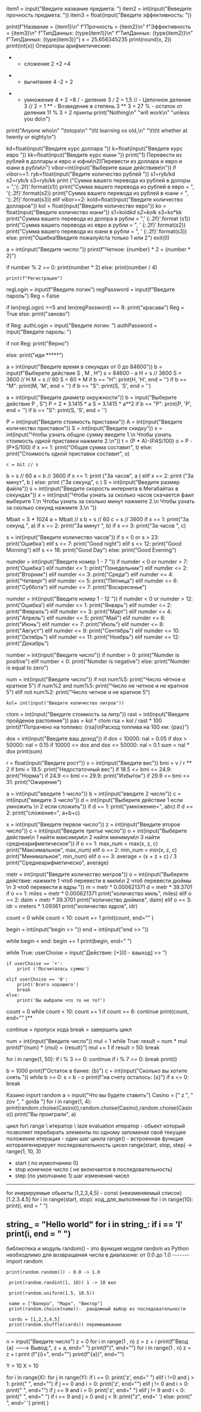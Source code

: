item1 = input("Введите название предиета: ")
item2 = int(input("Веведите прочность предмета: "))
item3 = float(input("Введите эффективность: "))

print(f"Название = {item1}\n"
      f"Прочность = {item2}\n"
      f"Эффективность = {item3}\n"
      f"ТипДанных: {type(item1)}\n"
      f"ТипДанных: {type(item2)}\n"
      f"ТипДанных: {type(item3)}")
      x = 25.656345235
print(round(x, 2))
print(int(x))
Операторы арифметические:
+  - сложение 2 +2 =4
 - - вычитание 4 -2 = 2
 *  - умножение 4 * 2 =8
 /   - деление 3 / 2 = 1,5
// - Цепочное деление  3 // 2 = 1
** - Возведение в степень 3 ** 3 = 27
% - остаток от деления 11 % 3 = 2
принты
 print("Nothing\n"
      "will work\n"
      "unless you do\n")

print("Anyone who\n"
      "\tstops\n"
      "\t\t learning os old,\n"
      "\t\t\t whether at twenty or eighty\n")



kd=float(input("Введите курс доллара "))
k=float(input("Введите курс евро "))
kk=float(input("Введите курс юани "))
print("1) Перевести из рублей в доллары и евро и юфни\n2)Перевести из доллара и евро и юани в рубли\n")
vibor=int(input("Выберите ваше действиве\n"))
if vibor==1:
    ryb=float(input("Ведите количество рублей "))
    s1=ryb/kd
    s2=ryb/k
    s3=ryb/kk
    print ("Сумма вашего перевода из рублей в долоры = ",'{:.2f}'.format(s1))
    print("Сумма вашего перевода из рублей в евро = ", '{:.2f}'.format(s2))
    print("Сумма вашего перевода из рублей в юани = ", '{:.2f}'.format(s3))
elif vibor==2:
    kold=float(input("Введите количество долларов"))
    kol = float(input("Введите количество евро"))
    ko = float(input("Введите количество юани"))
    s1=kold*kd
    s2=kol*k
    s3=ko*kk
    print("Сумма вашего перевода из доллра в рубли = ",' {:.2f}'.format (s1))
    print("Сумма вашего перевода из евро в рубли = ", ' {:.2f}'.format(s2))
    print("Сумма вашего перевода из юани в рубли = ", ' {:.2f}'.format(s3))
else:
    print("Ошибка!Введите пожалуйста только 1 или 2")
    exit(0)


    

a = int(input("Введите число:")) 
print(f"Четное: {number} * 2 = {number * 2}") 
 
if number % 2 == 0: 
    print(number * 2) 
else: 
    print(number / 4)



    print(f"Регистрация") 
regLogin = input(f"Введите логин") 
regPassword = input(f"Введите пароль") 
Reg = False 
 
if len(regLogin) >=5 and len(regPassword) >= 8: 
    print("красава") 
    Reg = True 
else: 
    print("заново") 
 
if Reg: 
 authLogin = input("Введите логин:  ") 
authPassword = input("Введите пароль:  ") 
 
if not Reg: 
     print("Верно") 
 
else: 
 print("иди *****")



a = int(input("Введите время в секундах от 0 до 84600"))
b = input(f"Выберете действие S , M , H")
s = 84600 - a
H = s // 3600
S = 3600 // H
M = s // 60
S = 60 * M
if b == "H":
    print(H, 'H', end = '')
if b == "M":
    print(M, 'M', end = '')
if b == "S":
    print(S, 'S', end = '')
   
    
    
a = int(input("Введите диаметр окружности"))
b = input("Выберите действие P , S")
P = 2 * 3.1415 * a
S = 3.1415 * a**2
if b == "P":
    print(P, 'P', end = '')
if b == "S":
    print(S, 'S', end = '')

P = int(input("Введите стоимость приставки"))
A = int(input("Введите количество приставок"))
S = int(input("Введите скидку"))
x = int(input("Чтобы узнать общую сумму введите 1.\n Чтобы узнать стоимость одной приставки нажмите 2.\n"))
t = (P * A)-(P*A*S/100)
o = P - (P*S/100)
if x == 1:
    print("Общая сумма составит", t)
else:
    print("Стоимость одной приставки составит", o)

    c = bit // s
b = s // 60
a = b // 3600
if x == 1:
    print ("За часов", a )
elif x == 2:
    print ("За минут", b )
else:
    print ("За секунд", c )
    S = int(input("Введите размер файла"))
s = int(input("Введите скорость интернета в Мегабайтах в секундах"))
x = int(input("Чтобы узнать за сколько часов скачается фаил выберите 1.\n Чтобы узнать за сколько минут нажмите 2.\n Чтобы узнать за сколько секунд нажмите 3.\n "))

Mbait = S * 1024
a = Mbait // s
b = s // 60
c = s // 3600
if x == 1:
    print("За секунд ", a)
if x == 2:
    print("За минут ", b)
if x == 3:
    print("За часов ", c)


s = int(input("Введите количество часов"))
if s < 0 or s > 23: print('Ошибка')
elif s <= 7: print("Good night")
elif s <= 12: print("Good Morning")
elif s <= 18: print("Good Day")
else:
    print("Good Evening")


numder = int(input("Введите номер 1 - 7 "))
if numder < 0 or numder > 7: print('Ошибка')
elif numder <= 1: print("Понедельник")
elif numder <= 2: print("Вторник")
elif numder <= 3: print("Среда")
elif numder <= 4: print("Четверг")
elif numder <= 5: print("Пятница")
elif numder <= 6: print("Суббота")
elif numder <= 7: print("Воскресенье")



numder = int(input("Введите номер 1 - 12 "))
if numder < 0 or numder > 12: print('Ошибка')
elif numder <= 1: print("Январь")
elif numder <= 2: print("Февраль")
elif numder <= 3: print("Март")
elif numder <= 4: print("Апрель")
elif numder <= 5: print("Май")
elif numder <= 6: print("Июнь")
elif numder <= 7: print("Июль")
elif numder <= 8: print("Август")
elif numder <= 9: print("Сентябрь")
elif numder <= 10: print("Октябрь")
elif numder <= 11: print("Ноябрь")
elif numder <= 12: print("Декабрь")


number = int(input("Введите число"))
if number > 0: 
    print("Numder is positive")
elif number < 0: 
    print("Numder is negative")
else:
    print("Numder is equal to zero")


num = int(input("Введите число"))
if not num%5:
    print("Число чётное и кратное 5")
if num%2 and num%5:
    print("Число не четное и не кратное 5")
elif not num%2:
    print("Число четное и не кратное 5")


    kol= int(input("Введите количество литров"))
ctom = int(input("Введите стоимость за литр"))
rast = int(input("Введите пройденое растояние"))
pas = kol * ctom
rsa = kol / rast * 100
print(f"Потрачено на топливо: {rsa}\nРасход топлива на 100 км: {pas}")







dox = int(input("Введите ваш доход"))
if dox < 10000:
    nal  = 0.05
if dox > 50000:
    nal = 0.15
if 10000 <= dox and dox <= 50000:
    nal = 0.1
sum = nal * dox
print(sum)




r = float(input("Введите рост"))
v = int(input("Введите вес"))
bmi = v / r ** 2
if bmi < 18.5:
    print("Недостаточный вес")
if 18.5 <= bmi <= 24.9:
    print("Норма")
if 24.9 <= bmi <= 29.9:
    print("Избыток")
if 29.9 <= bmi <= 31:
    print("Ожирение")


a = int(input("введите 1 число"))
b = int(input("введите 2 число"))
c = int(input("введите 3 число"))
d = int(input("Выберите действие 1 если умножить \n 2 если сложить"))
if d == 1:
    print("умножение=", a*b*c)
if d == 2:
    print("сложение=", a+b+c)
    
    
    
x = int(input("Введите первое число"))
z = int(input("Введите второе число"))
c = int(input("Введите третье число"))
o = int(input("Выберите действие\n 1 найти максимум\n 2 найти минимум\n 3 найти среднеарифметическое"))
if o ==  1:
    max_num = max(x, z, c)
    print("Максимальное", max_num)
elif o == 2:
    min_num = min(x, z, c)
    print("Минимальное", min_num)
elif o == 3:
    average = (x + z + c) / 3
    print("Среднеарифметическо", average)





metr = int(input("Введите количество метров"))
o = int(input("Выберете действие: нажмите 1 чтоб перевести в мили\n 2 чтоб перевести дюймы \n 3 чтоб перевести в ядры "))
m = metr * 0.000621371
d = metr * 39.3701
if o == 1:
    miles = metr * 0.000621371
    print("количество миль", miles)
elif o == 2:
    daim = metr * 39.3701
    print("количество дюймов", daim)
elif o == 3:
    idr = meters * 1.09361
    print("количество ядров", idr)


count = 0
while count < 10:
    count += 1
    print(count, end="" )




begin = int(input("begin >> "))
end = int(input("end >> "))



while begin < end:
    begin += 1
    print(begin, end=" ")


   while True:    userChoise = input("Действие: [+][0 - ваыход] >> ")
    
    if userChoise == '+':
        print ('Посчиталась сумма')
        
    elif userChoise == '0':
        print('Всего хорошего')
        break
    else:
        print('Вы выбрали что то не то?')


count = 0
while count < 10:
    count += 1
    if count == 6:
      continue
    print(count, end="" )**


continue = пропуск хода
break = завершить цикл


num = int(input("Введите число"))
mul = 1
while True:
    result = num * mul
    print(f"{num} * {mul} = {result}")
    mul += 1
    if result > 50:
        break



for i in range(1, 50):
    if i % 3 == 0:
        continue
    if i % 7 == 0:
        break
    print(i)



b = 1000
print(f"Остаток в банке: {b}")
c = int(input("Сколько вы хотите снять "))
while b >= 0:
    s = b - c
    print(f"на счету осталось: {s}")
    if s <= 0:
        break


Казино
inport random
a = input("Что вы будете ставить")
Casino = [" z ", " zov ", " goida "]
for i in range(1, 4):
    print(random.choise(Casino)),random.choise(Casino),random.choise(Casino))
    print("Вы проиграли", a)



цикл for\ range \ итератор \ laze evaluation
итератор - обьект который позволяет перебирать элементы по 
одному запоминая своё текущее положение
итерация - один шаг цикла
range() - встроенная функция котораягенерирует последовательность цисел 
range(start, stop, step) -> range(1, 10, 3)
- start ( по иумолчанию 0)
- stop конечное число ( не включается в последовательность)
- step (по умолчанию 1) шаг изменения чисел
-------
for
инерируемые обьекты
(1,2,3,4,5) - const (неизменяемый список)
[1.2.3.4.5]
for i in range(start, stop):
   код_для_выполнения
   for i in range(10):
   print(i, end = " ")
   
   string_ = "Hello world"
   for i in string_:
   if i == 'l'
   print(i, end = " ")
---------------
   библиотека и модуль
   random() - это функция модуля random из Python
   необходлимо для возвращения числа в диапазоне:
    от 0.0 до 1.0
    -------
    import random
    
    print(random.random()) - 0.0 -> 1.0
    
     print(random.randint(1, 10)) 1 -> 10 вкл
     
     print(random.uniform(1.5, 10.5))
     
     name = ["Валера", "Марк", "Виктор"]
     print(random.choice(name))-  рандомный выбор из последовательности
     
     cards = [1,2,3,4,5]
     print(random.shuffle(cards)) перемешивание
     
 ----------   


n = input("Введите число")
z = 0
for i in range(1 , n)
z = z + i
print(f"Ввод {a} ---> Вывод:", z + a, end=" ")
print(f"(", end="")
for i in range(1 , n)
z = z + i
print (f"{i}+", end="")
print(f"{a})", end="")





Y = 10
X = 10

for i in range(X):
    for j in range(Y):
        if i == 0:
            print('z', end=" ")
        elif i !=0 and j > 1:
            print(" ", end="")
        if j == 0 and i > 0:
            print('z', end="")
        elif j != 0 and i > 0:
            print(" ", end="")
        if j == 9 and i > 0:
            print('z', end=" ")
        elif j != 9 and i < 0:
            print(" ", end=" ")
        if  i == 9 and j > 0 and j < 9:
            print("z", end=' ')
        else:
            print(" ", end=' ')
    print( )
